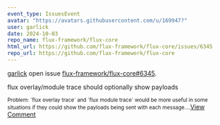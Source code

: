 ```yaml
---
event_type: IssuesEvent
avatar: "https://avatars.githubusercontent.com/u/169947?"
user: garlick
date: 2024-10-03
repo_name: flux-framework/flux-core
html_url: https://github.com/flux-framework/flux-core/issues/6345
repo_url: https://github.com/flux-framework/flux-core
---
```


<a href='https://github.com/garlick' target='_blank'>garlick</a> open issue <a href='https://github.com/flux-framework/flux-core/issues/6345' target='_blank'>flux-framework/flux-core#6345</a>.

<p>flux overlay/module trace should optionally show payloads</p><small>Problem: `flux overlay trace` and `flux module trace` would be more useful in some situations if they could show the payloads being sent with each message....</small><a href='https://github.com/flux-framework/flux-core/issues/6345' target='_blank'>View Comment</a>